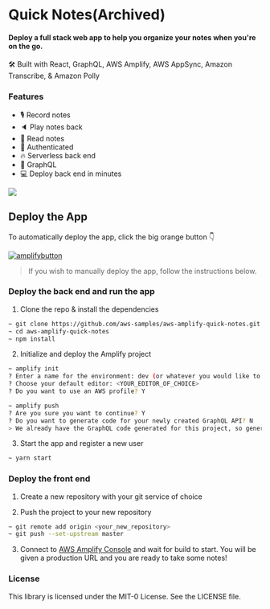 # Quick Notes(Archived)

#### Deploy a full stack web app to help you organize your notes when you're on the go.

🛠 Built with React, GraphQL, AWS Amplify, AWS AppSync, Amazon Transcribe, & Amazon Polly

### Features

- 🎙 Record notes
- 🔈 Play notes back
- 📖 Read notes
- 👮‍ Authenticated
- 🔥 Serverless back end
- 🚀 GraphQL
- 💻 Deploy back end in minutes

![](./example.jpg)

## Deploy the App

To automatically deploy the app, click the big orange button 👇

[![amplifybutton](https://oneclick.amplifyapp.com/button.svg)](https://console.aws.amazon.com/amplify/home#/deploy?repo=https://github.com/aws-samples/aws-amplify-quick-notes)

> If you wish to manually deploy the app, follow the instructions below.

### Deploy the back end and run the app

1. Clone the repo & install the dependencies

```sh
~ git clone https://github.com/aws-samples/aws-amplify-quick-notes.git
~ cd aws-amplify-quick-notes
~ npm install
```

2. Initialize and deploy the Amplify project

```sh
~ amplify init
? Enter a name for the environment: dev (or whatever you would like to call this env)
? Choose your default editor: <YOUR_EDITOR_OF_CHOICE>
? Do you want to use an AWS profile? Y

~ amplify push
? Are you sure you want to continue? Y
? Do you want to generate code for your newly created GraphQL API? N
> We already have the GraphQL code generated for this project, so generating it here is not necessary.
```

3. Start the app and register a new user

```sh
~ yarn start
```

### Deploy the front end

1. Create a new repository with your git service of choice

2. Push the project to your new repository

```sh
~ git remote add origin <your_new_repository>
~ git push --set-upstream master
```

3. Connect to [AWS Amplify Console](https://console.aws.amazon.com/amplify/home) and wait for build to start. You will be given a production URL and you are ready to take some notes!


### License

This library is licensed under the MIT-0 License. See the LICENSE file.
